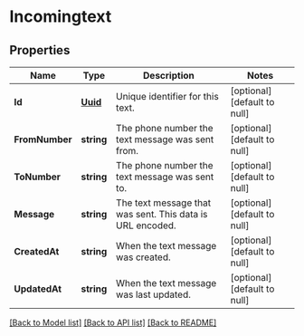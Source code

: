 # Incomingtext

## Properties
Name | Type | Description | Notes
------------ | ------------- | ------------- | -------------
**Id** | [**Uuid**](UUID.md) | Unique identifier for this text. | [optional] [default to null]
**FromNumber** | **string** | The phone number the text message was sent from. | [optional] [default to null]
**ToNumber** | **string** | The phone number the text message was sent to. | [optional] [default to null]
**Message** | **string** | The text message that was sent.  This data is URL encoded. | [optional] [default to null]
**CreatedAt** | **string** | When the text message was created. | [optional] [default to null]
**UpdatedAt** | **string** | When the text message was last updated. | [optional] [default to null]

[[Back to Model list]](../README.md#documentation-for-models) [[Back to API list]](../README.md#documentation-for-api-endpoints) [[Back to README]](../README.md)


